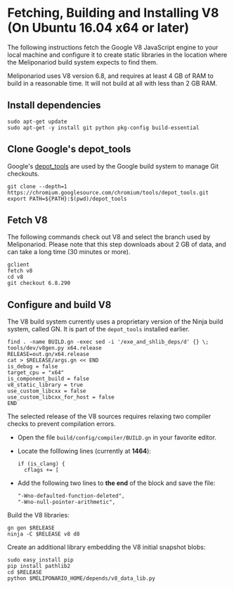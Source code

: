# Fetching, Building and Installing V8 (On Ubuntu 16.04 x64 or later)

The following instructions fetch the Google V8 JavaScript engine to your local machine and configure it to create static libraries in the location where the Meliponariod build system expects to find them.

Meliponariod uses V8 version 6.8, and requires at least 4 GB of RAM to build in a reasonable time. It will not build at all with less than 2 GB RAM.

## Install dependencies

    sudo apt-get update
    sudo apt-get -y install git python pkg-config build-essential

## Clone Google's depot_tools

Google's [depot_tools](http://dev.chromium.org/developers/how-tos/install-depot-tools) are used by the Google build system to manage Git checkouts.

    git clone --depth=1 https://chromium.googlesource.com/chromium/tools/depot_tools.git
    export PATH=${PATH}:$(pwd)/depot_tools

## Fetch V8

The following commands check out V8 and select the branch used by Meliponariod. Please note that this step downloads about 2 GB of data, and can take a long time (30 minutes or more).

    gclient
    fetch v8
    cd v8
    git checkout 6.8.290

## Configure and build V8

The V8 build system currently uses a proprietary version of the Ninja build system, called GN. It is part of the `depot_tools` installed earlier.

    find . -name BUILD.gn -exec sed -i '/exe_and_shlib_deps/d' {} \;
    tools/dev/v8gen.py x64.release
    RELEASE=out.gn/x64.release
    cat > $RELEASE/args.gn << END
    is_debug = false
    target_cpu = "x64"
    is_component_build = false
    v8_static_library = true
    use_custom_libcxx = false
    use_custom_libcxx_for_host = false
    END

The selected release of the V8 sources requires relaxing two compiler checks to prevent compilation errors.

-   Open the file `build/config/compiler/BUILD.gn` in your favorite editor.
-   Locate the folllowing lines (currently at **1464**):

        if (is_clang) {
          cflags += [
          
-   Add the following two lines to **the end** of the block and save the file:

        "-Wno-defaulted-function-deleted",
        "-Wno-null-pointer-arithmetic",

Build the V8 libraries:

    gn gen $RELEASE
    ninja -C $RELEASE v8 d8

Create an additional library embedding the V8 initial snapshot blobs:

    sudo easy_install pip
    pip install pathlib2
    cd $RELEASE
    python $MELIPONARIO_HOME/depends/v8_data_lib.py

<!--
    cd $RELEASE
    objs=()
    for f in *.bin *.dat; do
        objcopy -B i386 -I binary -O elf64-x86-64 $f obj/${f%.*}.o
        objs+=("${f%.*}.o")
    done
    cd obj
    ar rvs libv8_data.a ${objs[@]}
-->
